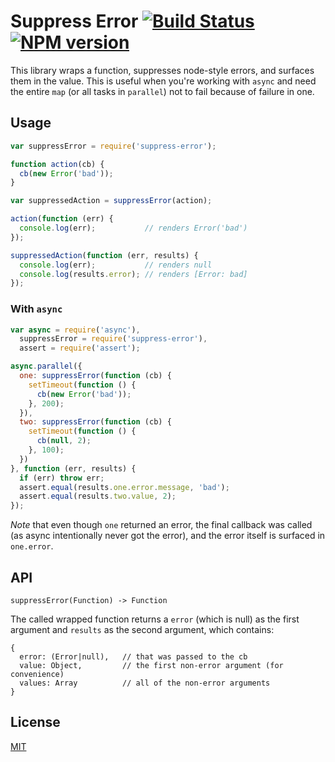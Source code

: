 # Suppress Error [![Build Status](https://secure.travis-ci.org/areusjs/suppress-error.png)](http://travis-ci.org/areusjs/suppress-error) [![NPM version](https://badge.fury.io/js/suppress-error.svg)](http://badge.fury.io/js/suppress-error)

This library wraps a function, suppresses node-style errors, and surfaces them
in the value. This is useful when you're working with `async` and need the
entire `map` (or all tasks in `parallel`) not to fail because of
failure in one.

## Usage

```javascript
var suppressError = require('suppress-error');

function action(cb) {
  cb(new Error('bad'));
}

var suppressedAction = suppressError(action);

action(function (err) {
  console.log(err);           // renders Error('bad')
});

suppressedAction(function (err, results) {
  console.log(err);           // renders null
  console.log(results.error); // renders [Error: bad]
});
```

### With `async`

```javascript
var async = require('async'),
  suppressError = require('suppress-error'),
  assert = require('assert');

async.parallel({
  one: suppressError(function (cb) {
    setTimeout(function () {
      cb(new Error('bad'));
    }, 200);
  }),
  two: suppressError(function (cb) {
    setTimeout(function () {
      cb(null, 2);
    }, 100);
  })
}, function (err, results) {
  if (err) throw err;
  assert.equal(results.one.error.message, 'bad');
  assert.equal(results.two.value, 2);
});
```


*Note* that even though `one` returned an error, the final
callback was called (as async intentionally never got the error),
and the error itself is surfaced in `one.error`.

## API

`suppressError(Function) -> Function`

The called wrapped function returns a `error` (which is null) as
the first argument and `results` as the second argument, which contains:

```
{
  error: (Error|null),   // that was passed to the cb
  value: Object,         // the first non-error argument (for convenience)
  values: Array          // all of the non-error arguments
}
```

## License

[MIT](/LICENSE)
